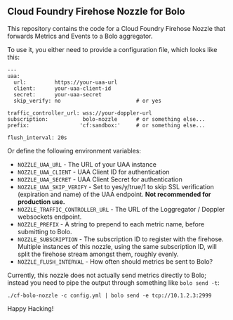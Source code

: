 ## Cloud Foundry Firehose Nozzle for Bolo

This repository contains the code for a Cloud Foundry Firehose
Nozzle that forwards Metrics and Events to a Bolo aggregator.

To use it, you either need to provide a configuration file, which
looks like this:

```
---
uaa:
  url:         https://your-uaa-url
  client:      your-uaa-client-id
  secret:      your-uaa-secret
  skip_verify: no                        # or yes

traffic_controller_url: wss://your-doppler-url
subscription:           bolo-nozzle      # or something else...
prefix:                'cf:sandbox:'     # or something else...

flush_interval: 20s
```

Or define the following environment variables:

- `NOZZLE_UAA_URL` - The URL of your UAA instance
- `NOZZLE_UAA_CLIENT` - UAA Client ID for authentication
- `NOZZLE_UAA_SECRET` - UAA Client Secret for authentication
- `NOZZLE_UAA_SKIP_VERIFY` - Set to yes/y/true/1 to skip SSL verification
   (expiration and name) of the UAA endpoint.  **Not recommended for
   production use.**
- `NOZZLE_TRAFFIC_CONTROLLER_URL` - The URL of the Loggregator / Doppler
   websockets endpoint.
- `NOZZLE_PREFIX` - A string to prepend to each metric name, before
   submitting to Bolo.
- `NOZZLE_SUBSCRIPTION` - The subscription ID to register with the firehose.
   Multiple instances of this nozzle, using the same subscription ID, will
   split the firehose stream amongst them, roughly evenly.
- `NOZZLE_FLUSH_INTERVAL` - How often should metrics be sent to Bolo?

Currently, this nozzle does not actually send metrics directly to Bolo;
instead you need to pipe the output through something like `bolo send -t`:

```
./cf-bolo-nozzle -c config.yml | bolo send -e tcp://10.1.2.3:2999
```

Happy Hacking!

